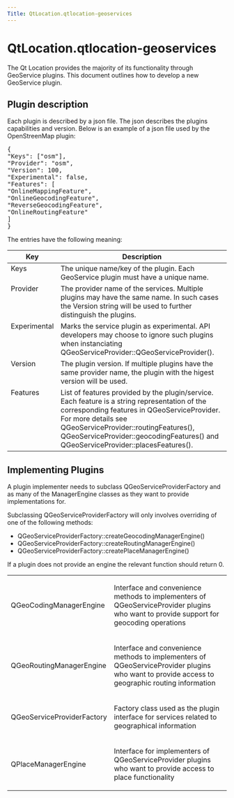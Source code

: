 ```yaml
---
Title: QtLocation.qtlocation-geoservices
---
```


# QtLocation.qtlocation-geoservices

<span class="subtitle"></span>
<!-- $$$qtlocation-geoservices.html-description -->
<p>The Qt Location provides the majority of its functionality through GeoService plugins. This document outlines how to develop a new GeoService plugin.</p>
<h2>Plugin description</h2>
<p>Each plugin is described by a json file. The json describes the plugins capabilities and version. Below is an example of a json file used by the OpenStreenMap plugin:</p>
<pre class="cpp">{
&quot;Keys&quot;: [<span class="string">&quot;osm&quot;</span>],
&quot;Provider&quot;: <span class="string">&quot;osm&quot;</span>,
&quot;Version&quot;: <span class="number">100</span>,
&quot;Experimental&quot;: <span class="number">false</span>,
&quot;Features&quot;: [
<span class="string">&quot;OnlineMappingFeature&quot;</span>,
<span class="string">&quot;OnlineGeocodingFeature&quot;</span>,
<span class="string">&quot;ReverseGeocodingFeature&quot;</span>,
<span class="string">&quot;OnlineRoutingFeature&quot;</span>
]
}</pre>
<p>The entries have the following meaning:</p>
<table class="generic">
<thead><tr class="qt-style"><th >Key</th><th >Description</th></tr></thead>
<tr valign="top"><td >Keys</td><td >The unique name/key of the plugin. Each GeoService plugin must have a unique name.</td></tr>
<tr valign="top"><td >Provider</td><td >The provider name of the services. Multiple plugins may have the same name. In such cases the Version string will be used to further distinguish the plugins.</td></tr>
<tr valign="top"><td >Experimental</td><td >Marks the service plugin as experimental. API developers may choose to ignore such plugins when instanciating QGeoServiceProvider::QGeoServiceProvider().</td></tr>
<tr valign="top"><td >Version</td><td >The plugin version. If multiple plugins have the same provider name, the plugin with the higest version will be used.</td></tr>
<tr valign="top"><td >Features</td><td >List of features provided by the plugin/service. Each feature is a string representation of the corresponding features in QGeoServiceProvider. For more details see QGeoServiceProvider::routingFeatures(), QGeoServiceProvider::geocodingFeatures() and QGeoServiceProvider::placesFeatures().</td></tr>
</table>
<h2>Implementing Plugins</h2>
<p>A plugin implementer needs to subclass QGeoServiceProviderFactory and as many of the ManagerEngine classes as they want to provide implementations for.</p>
<p>Subclassing QGeoServiceProviderFactory will only involves overriding of one of the following methods:</p>
<ul>
<li>QGeoServiceProviderFactory::createGeocodingManagerEngine()</li>
<li>QGeoServiceProviderFactory::createRoutingManagerEngine()</li>
<li>QGeoServiceProviderFactory::createPlaceManagerEngine()</li>
</ul>
<p>If a plugin does not provide an engine the relevant function should return 0.</p>
<table class="annotated">
<tr class="odd topAlign"><td class="tblName"><p>QGeoCodingManagerEngine</p></td><td class="tblDescr"><p>Interface and convenience methods to implementers of QGeoServiceProvider plugins who want to provide support for geocoding operations</p></td></tr>
<tr class="even topAlign"><td class="tblName"><p>QGeoRoutingManagerEngine</p></td><td class="tblDescr"><p>Interface and convenience methods to implementers of QGeoServiceProvider plugins who want to provide access to geographic routing information</p></td></tr>
<tr class="odd topAlign"><td class="tblName"><p>QGeoServiceProviderFactory</p></td><td class="tblDescr"><p>Factory class used as the plugin interface for services related to geographical information</p></td></tr>
<tr class="even topAlign"><td class="tblName"><p>QPlaceManagerEngine</p></td><td class="tblDescr"><p>Interface for implementers of QGeoServiceProvider plugins who want to provide access to place functionality</p></td></tr>
</table>
<!-- @@@qtlocation-geoservices.html -->
